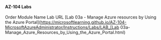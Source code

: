 #### AZ-104 Labs

Order	Module Name	Lab URL	
[Lab 03a - Manage Azure resources by Using the Azure Portal](https://microsoftlearning.github.io/AZ-104-MicrosoftAzureAdministrator/Instructions/Labs/LAB_[Lab 03a-Manage_Azure_Resources_by_Using_the_Azure_Portal.html)
